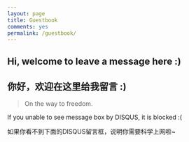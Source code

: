 ```yaml
---
layout: page
title: Guestbook
comments: yes
permalink: /guestbook/
---
```

## Hi, welcome to leave a message here :)
## 你好，欢迎在这里给我留言 :)
> On the way to freedom.

If you unable to see message box by DISQUS, it is blocked :(

如果你看不到下面的DISQUS留言框，说明你需要科学上网啦~